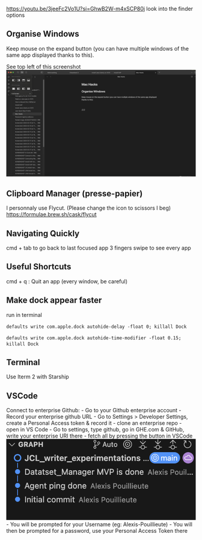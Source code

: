 https://youtu.be/3jeeFc2Vo1U?si=GhwB2W-m4xSCP80j
look into the finder options
## Organise Windows
Keep mouse on the expand button (you can have multiple windows of the same app displayed thanks to this). 

See top left of this screenshot
![Screenshot 2025-04-08 at 16.10.26.png](https://github.com/AlexisP1909/MacHacks/blob/main/Screenshot%202025-04-08%20at%2016.10.26.png)
## Clipboard Manager (presse-papier) 
I personnaly use Flycut. (Please change the icon to scissors I beg)
https://formulae.brew.sh/cask/flycut

## Navigating Quickly

cmd + tab to go back to last focused app
3 fingers swipe to see every app

## Useful Shortcuts
cmd + q : Quit an app (every window, be careful)

## Make dock appear faster

run in terminal
```
defaults write com.apple.dock autohide-delay -float 0; killall Dock
```

```
defaults write com.apple.dock autohide-time-modifier -float 0.15; killall Dock
```

## Terminal
Use Iterm 2 with Starship

## VSCode
Connect to enterprise Github:
	- Go to your Github enterprise account
	- Record your enterprise github URL
	- Go to Settings > Developer Settings, create a Personal Access token & record it
	- clone an enterprise repo
	- open in VS Code
	- Go to settings, type github, go in GHE.com & GitHub, write your enterprise URI there
	- fetch all by pressing the button in VSCode
  ![Screenshot 2025-04-28 at 15.51.10.png](https://github.com/AlexisP1909/MacHacks/blob/main/Screenshot%202025-04-28%20at%2015.51.10.png)
 	- You will be prompted for your Username (eg: Alexis-Pouillieute)
	- You will then be prompted for a password, use your Personal Access Token there
